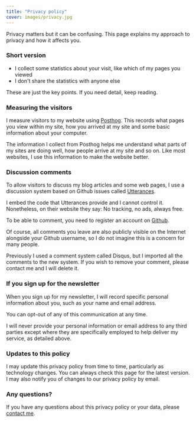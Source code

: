 ```yaml
---
title: "Privacy policy"
cover: images/privacy.jpg
---
```


Privacy matters but it can be confusing. This page explains my approach to privacy and how it affects you.

### Short version

* I collect some statistics about your visit, like which of my pages you viewed
* I don't share the statistics with anyone else

These are just the key points. If you need detail, keep reading.

### Measuring the visitors

I measure visitors to my website using [Posthog](https://posthog.com/). This records what pages you view within my site, how you arrived at my site and some basic information about your computer.

The information I collect from Posthog helps me understand what parts of my sites are doing well, how people arrive at my site and so on. Like most websites, I use this information to make the website better.

### Discussion comments

To allow visitors to discuss my blog articles and some web pages, I use a discussion system based on Github issues called [Utterances](https://utteranc.es/).

I embed the code that Utterances provide and I cannot control it. Nonetheless, on their website they say: No tracking, no ads, always free.

To be able to comment, you need to register an account on [Github](https://github.com).

Of course, all comments you leave are also publicly visible on the Internet alongside your Github username, so I do not imagine this is a concern for many people.

Previously I used a comment system called Disqus, but I imported all the comments to the new system. If you wish to remove your comment, please contact me and I will delete it.

### If you sign up for the newsletter

When you sign up for my newsletter, I will record specific personal information about you, such as your name and email address.

You can opt-out of any of this communication at any time.

I will never provide your personal information or email address to any third parties except where they are specifically employed to help deliver my service, as detailed above.

### Updates to this policy

I may update this privacy policy from time to time, particularly as technology changes. You can always check this page for the latest version. I may also notify you of changes to our privacy policy by email.

### Any questions?

If you have any questions about this privacy policy or your data, please [contact me](/contaact).
